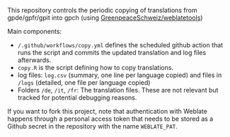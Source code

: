 This repository controls the periodic copying of translations from gpde/gpfr/gpit into gpch (using [GreenpeaceSchweiz/weblatetools](https://github.com/GreenpeaceSchweiz/weblatetools))

Main components:
- `/.github/workflows/copy.yml` defines the scheduled github action that runs the script and commits the updated translation and log files afterwards.
- `copy.R` is the script defining how to copy translations.
- log files: `log.csv` (summary, one line per language copied) and files in `/logs` (detailed, one file per language copied)
- Folders `/de`, `/it`, `/fr`: The translation files. These are not relevant but tracked for potential debugging reasons.

If you want to fork this project, note that authentication with Weblate happens through a personal access token that needs to be stored as a Github secret in the repository with the name `WEBLATE_PAT`.
